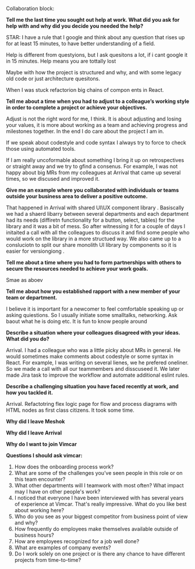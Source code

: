 Collaboration block: 

**Tell me the last time you sought out help at work. What did you ask for help with and why did you decide you needed the help?**

STAR:
I have a rule that I google and think about any question that rises up for at least 15 minutes, to have better understanding of a field.

Help is different from questyions, but I ask quesitons a lot, if i cant google it in 15 minutes. Help means you are tottally lost 

Maybe with how the project is structured and why, and with some legacy old code or just architecture quesitons.

When I was stuck refactorion big chains of compon ents in React. 

**Tell me about a time when you had to adjust to a colleague’s working style in order to complete a project or achieve your objectives.**

Adjust is not the right word for me, I think. It is about adjusting and losing your values, it is more about working as a team and achieving progress and milestones together. In the end I do care about the project I am in.

If we speak about codestyle and code syntax I always try to force to check those using automated tools. 

If I am really uncoformable about something I bring it up on retrospectives or straight away and we try to gfind a consenus. For example, I was not happy about big MRs from my colleagues at Arrival that came up several times, so we discused and improved it. 

**Give me an example where you collaborated with individuals or teams outside your business area to deliver a positive outcome.**

That happened in Arrival with shared UI\UX component library . Basiscally we had a shaerd libarry between several departments and each department had its needs (diffiretn functionality for a button, select, tables) for the library and it was a bit of mess. So after witnessing it for a couple of days I initaited a call with all the colleagues to discuss it and find some people who would work on the library in a more structued way. We also came up to a consluciotn to split our share monolith UI library by components so it is easier for versiongiong .

**Tell me about a time where you had to form partnerships with others to secure the resources needed to achieve your work goals.**

 Smae as aboev 
 
 **Tell me about how you established rapport with a new member of your team or department.**
 
 I believe it is important for a newcomer to feel comfortable speaking up or asking quiestions. So I usually initiate some smalltalks, networking. Ask baout what he is doing etc. It is fun to know people around


**Describe a situation where your colleagues disagreed with your ideas. What did you do?**

Arrival. I had a colleague who was a little picky about MRs in general. He would sometimes make comments about codestyle or some syntax in React. For example, I was writing  on several lienes, we he prefered oneliner. So we made a call with all our teammembers and disscuseed it. We later made Jira task to improve the workflow and automate additional eslint rules. 

**Describe a challenging situation you have faced recently at work, and how you tackled it.**

Arrival. Refactotring flex logic page for flow and process diagrams with HTML nodes as first class citizens. It took some time. 



**Why did I leave Meshok**



**Why did I leave Arrival**

**Why do I want to join Vimcar**

**Questions I should ask vimcar:**

1. How does the onboarding process work? 
2. What are some of the challenges you’ve seen people in this role or on this team encounter?
3. What other departments will I teamwork with most often? What impact may I have on other people's work? 
4. I noticed that everyone I have been interviewed with has several years of experience at Vimcar. That's really impressive. What do you like best about working here?
5. Who do you see as your biggest competitor from business point of view and why?
6. How frequently do employees make themselves available outside of business hours?
7. How are employees recognized for a job well done?
8. What are examples of company events?
9. Do I work solely on one project or is there any chance to have different projects from time-to-time? 